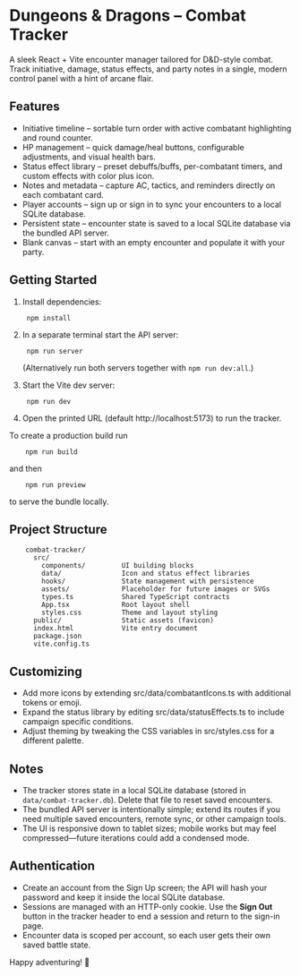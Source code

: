 # Dungeons & Dragons – Combat Tracker

A sleek React + Vite encounter manager tailored for D&D-style combat. Track initiative, damage, status effects, and party notes in a single, modern control panel with a hint of arcane flair.

## Features

- Initiative timeline – sortable turn order with active combatant highlighting and round counter.
- HP management – quick damage/heal buttons, configurable adjustments, and visual health bars.
- Status effect library – preset debuffs/buffs, per-combatant timers, and custom effects with color plus icon.
- Notes and metadata – capture AC, tactics, and reminders directly on each combatant card.
- Player accounts – sign up or sign in to sync your encounters to a local SQLite database.
- Persistent state – encounter state is saved to a local SQLite database via the bundled API server.
- Blank canvas – start with an empty encounter and populate it with your party.

## Getting Started

1. Install dependencies:

        npm install

2. In a separate terminal start the API server:

        npm run server

   (Alternatively run both servers together with `npm run dev:all`.)

3. Start the Vite dev server:

        npm run dev

4. Open the printed URL (default http://localhost:5173) to run the tracker.

To create a production build run

        npm run build

and then

        npm run preview

to serve the bundle locally.

## Project Structure

        combat-tracker/
          src/
            components/         UI building blocks
            data/               Icon and status effect libraries
            hooks/              State management with persistence
            assets/             Placeholder for future images or SVGs
            types.ts            Shared TypeScript contracts
            App.tsx             Root layout shell
            styles.css          Theme and layout styling
          public/               Static assets (favicon)
          index.html            Vite entry document
          package.json
          vite.config.ts

## Customizing

- Add more icons by extending src/data/combatantIcons.ts with additional tokens or emoji.
- Expand the status library by editing src/data/statusEffects.ts to include campaign specific conditions.
- Adjust theming by tweaking the CSS variables in src/styles.css for a different palette.

## Notes

- The tracker stores state in a local SQLite database (stored in `data/combat-tracker.db`). Delete that file to reset saved encounters.
- The bundled API server is intentionally simple; extend its routes if you need multiple saved encounters, remote sync, or other campaign tools.
- The UI is responsive down to tablet sizes; mobile works but may feel compressed—future iterations could add a condensed mode.

## Authentication

- Create an account from the Sign Up screen; the API will hash your password and keep it inside the local SQLite database.
- Sessions are managed with an HTTP-only cookie. Use the **Sign Out** button in the tracker header to end a session and return to the sign-in page.
- Encounter data is scoped per account, so each user gets their own saved battle state.

Happy adventuring! 🐉
